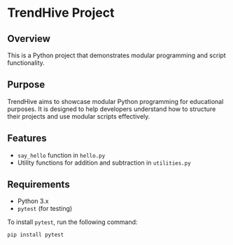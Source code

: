 # TrendHive Project

## Overview
This is a Python project that demonstrates modular programming and script functionality.

## Purpose
TrendHive aims to showcase modular Python programming for educational purposes. It is designed to help developers understand how to structure their projects and use modular scripts effectively.

## Features
- `say_hello` function in `hello.py`
- Utility functions for addition and subtraction in `utilities.py`

## Requirements
- Python 3.x
- `pytest` (for testing)

To install `pytest`, run the following command:
```bash
pip install pytest
